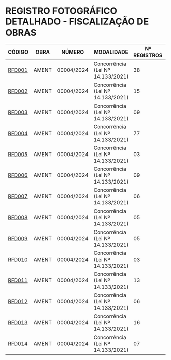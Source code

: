 # REGISTRO FOTOGRÁFICO DETALHADO - FISCALIZAÇÃO DE OBRAS

| CÓDIGO | OBRA | NÚMERO | MODALIDADE | Nº REGISTROS | DATA |
|---|---|---|---|---|---|
| [RFD001](./rfd001-ament-01-04-25/) | AMENT | 00004/2024 | Concorrência (Lei Nº 14.133/2021) | 38 | 01/04/25 |
| [RFD002](./rfd002-ament-14-04-25/) | AMENT | 00004/2024 | Concorrência (Lei Nº 14.133/2021) | 15 | 14/04/25 |
| [RFD003](./rfd003-ament-22-04-25/) | AMENT | 00004/2024 | Concorrência (Lei Nº 14.133/2021) | 09 | 22/04/25 |
| [RFD004](./rfd004-ament-28-05-25/) | AMENT | 00004/2024 | Concorrência (Lei Nº 14.133/2021) | 77 | 28/05/25 |
| [RFD005](./rfd005-ament-02-06-25/) | AMENT | 00004/2024 | Concorrência (Lei Nº 14.133/2021) | 03 | 02/06/25 |
| [RFD006](./rfd006-ament-06-06-25/) | AMENT | 00004/2024 | Concorrência (Lei Nº 14.133/2021) | 09 | 06/06/25 |
| [RFD007](./rfd007-ament-09-06-25/) | AMENT | 00004/2024 | Concorrência (Lei Nº 14.133/2021) | 06 | 09/06/25 |
| [RFD008](./rfd008-ament-16-06-25/) | AMENT | 00004/2024 | Concorrência (Lei Nº 14.133/2021) | 05 | 16/06/25 |
| [RFD009](./rfd009-ament-03-07-25/) | AMENT | 00004/2024 | Concorrência (Lei Nº 14.133/2021) | 05 | 03/07/25 |
| [RFD010](./rfd010-ament-11-07-25/) | AMENT | 00004/2024 | Concorrência (Lei Nº 14.133/2021) | 03 | 11/07/25 |
| [RFD011](./rfd011-ament-18-07-25/) | AMENT | 00004/2024 | Concorrência (Lei Nº 14.133/2021) | 13 | 18/07/25 |
| [RFD012](./rfd012-ament-21-07-25/) | AMENT | 00004/2024 | Concorrência (Lei Nº 14.133/2021) | 06 | 21/07/25 |
| [RFD013](./rfd013-ament-31-07-25/) | AMENT | 00004/2024 | Concorrência (Lei Nº 14.133/2021) | 16 | 31/07/25 |
| [RFD014](./rfd014-ament-06-08-25/) | AMENT | 00004/2024 | Concorrência (Lei Nº 14.133/2021) | 07 | 06/08/25 |